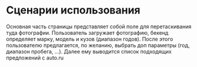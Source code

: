 # Сценарии использования  
  
Основная часть страницы представляет собой поле для перетаскивания туда фотографии.
Пользователь загружает фотографию, бекенд определяет марку, модель и кузов (диапазон годов).
После этого пользователю предлагается, по желанию, выбрать доп параметры (год, диапазон пробега, ...).
Далее ему выводится список подходящих предложений с auto.ru